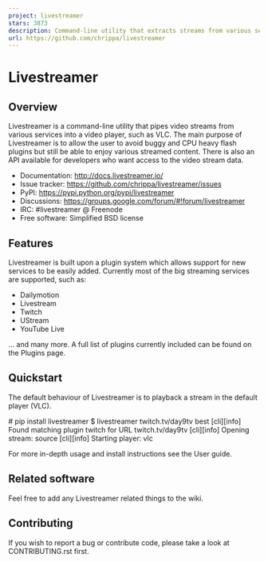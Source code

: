 ```yaml
---
project: livestreamer
stars: 3873
description: Command-line utility that extracts streams from various services and pipes them into a video player of choice. No longer maintained, use streamlink or youtube-dl instead.
url: https://github.com/chrippa/livestreamer
---
```


Livestreamer
============

Overview
--------

Livestreamer is a command-line utility that pipes video streams from various services into a video player, such as VLC. The main purpose of Livestreamer is to allow the user to avoid buggy and CPU heavy flash plugins but still be able to enjoy various streamed content. There is also an API available for developers who want access to the video stream data.

-   Documentation: http://docs.livestreamer.io/
-   Issue tracker: https://github.com/chrippa/livestreamer/issues
-   PyPI: https://pypi.python.org/pypi/livestreamer
-   Discussions: https://groups.google.com/forum/#!forum/livestreamer
-   IRC: #livestreamer @ Freenode
-   Free software: Simplified BSD license

Features
--------

Livestreamer is built upon a plugin system which allows support for new services to be easily added. Currently most of the big streaming services are supported, such as:

-   Dailymotion
-   Livestream
-   Twitch
-   UStream
-   YouTube Live

... and many more. A full list of plugins currently included can be found on the Plugins page.

Quickstart
----------

The default behaviour of Livestreamer is to playback a stream in the default player (VLC).

\# pip install livestreamer
$ livestreamer twitch.tv/day9tv best
\[cli\]\[info\] Found matching plugin twitch for URL twitch.tv/day9tv
\[cli\]\[info\] Opening stream: source
\[cli\]\[info\] Starting player: vlc

For more in-depth usage and install instructions see the User guide.

Related software
----------------

Feel free to add any Livestreamer related things to the wiki.

Contributing
------------

If you wish to report a bug or contribute code, please take a look at CONTRIBUTING.rst first.

